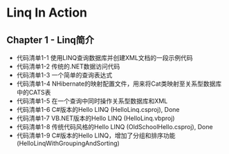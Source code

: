 ﻿# Linq In Action

## Chapter 1 - Linq简介

* 代码清单1-1 使用LINQ查询数据库并创建XML文档的一段示例代码
* 代码清单1-2 传统的.NET数据访问代码
* 代码清单1-3 一个简单的查询表达式
* 代码清单1-4 NHibernate的映射配置文件，用来将Cat类映射至关系型数据库中的CATS表
* 代码清单1-5 在一个查询中同时操作关系型数据库和XML
* 代码清单1-6 C#版本的Hello LINQ (HelloLinq.csproj), Done
* 代码清单1-7 VB.NET版本的Hello LINQ (HelloLinq.vbproj)
* 代码清单1-8 传统代码风格的Hello LINQ (OldSchoolHello.csproj), Done
* 代码清单1-9 C#版本的Hello LINQ，增加了分组和排序功能(HelloLinqWithGroupingAndSorting)
